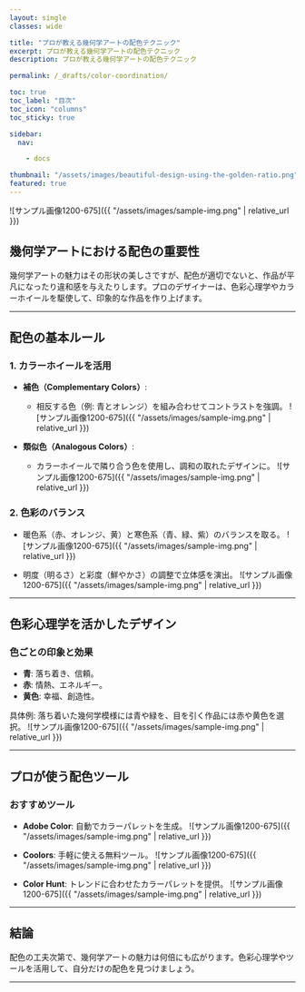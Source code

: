 ```yaml
---
layout: single
classes: wide

title: "プロが教える幾何学アートの配色テクニック"
excerpt: プロが教える幾何学アートの配色テクニック
description: プロが教える幾何学アートの配色テクニック

permalink: /_drafts/color-coordination/

toc: true
toc_label: "目次"
toc_icon: "columns"
toc_sticky: true

sidebar:
  nav:

    - docs

thumbnail: "/assets/images/beautiful-design-using-the-golden-ratio.png"
featured: true
---
```


![サンプル画像1200-675]({{ "/assets/images/sample-img.png" | relative_url }})

## 幾何学アートにおける配色の重要性

幾何学アートの魅力はその形状の美しさですが、配色が適切でないと、作品が平凡になったり違和感を与えたりします。プロのデザイナーは、色彩心理学やカラーホイールを駆使して、印象的な作品を作り上げます。

---

## 配色の基本ルール

### 1. カラーホイールを活用
- **補色（Complementary Colors）**:
  - 相反する色（例: 青とオレンジ）を組み合わせてコントラストを強調。
  ![サンプル画像1200-675]({{ "/assets/images/sample-img.png" | relative_url }})

- **類似色（Analogous Colors）**:
  - カラーホイールで隣り合う色を使用し、調和の取れたデザインに。
  ![サンプル画像1200-675]({{ "/assets/images/sample-img.png" | relative_url }})

### 2. 色彩のバランス
- 暖色系（赤、オレンジ、黄）と寒色系（青、緑、紫）のバランスを取る。
![サンプル画像1200-675]({{ "/assets/images/sample-img.png" | relative_url }})

- 明度（明るさ）と彩度（鮮やかさ）の調整で立体感を演出。
![サンプル画像1200-675]({{ "/assets/images/sample-img.png" | relative_url }})

---

## 色彩心理学を活かしたデザイン

### 色ごとの印象と効果
- **青**: 落ち着き、信頼。
- **赤**: 情熱、エネルギー。
- **黄色**: 幸福、創造性。

具体例: 落ち着いた幾何学模様には青や緑を、目を引く作品には赤や黄色を選択。
![サンプル画像1200-675]({{ "/assets/images/sample-img.png" | relative_url }})

---

## プロが使う配色ツール

### おすすめツール
- **Adobe Color**: 自動でカラーパレットを生成。
![サンプル画像1200-675]({{ "/assets/images/sample-img.png" | relative_url }})

- **Coolors**: 手軽に使える無料ツール。
![サンプル画像1200-675]({{ "/assets/images/sample-img.png" | relative_url }})

- **Color Hunt**: トレンドに合わせたカラーパレットを提供。
![サンプル画像1200-675]({{ "/assets/images/sample-img.png" | relative_url }})

---

## 結論

配色の工夫次第で、幾何学アートの魅力は何倍にも広がります。色彩心理学やツールを活用して、自分だけの配色を見つけましょう。

---
